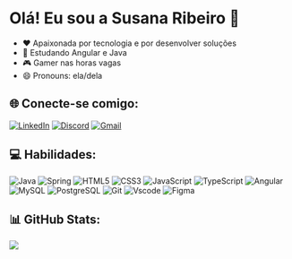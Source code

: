 # Olá! Eu sou a Susana Ribeiro 👋

- ❤️ Apaixonada por tecnologia e por desenvolver soluções
- 🚀 Estudando Angular e Java
- 🎮 Gamer nas horas vagas
- 😄 Pronouns: ela/dela

## 🌐 Conecte-se comigo:
[![LinkedIn](https://img.shields.io/badge/LinkedIn-0077B5?style=for-the-badge&logo=linkedin&logoColor=white)](https://www.linkedin.com/in/susana-do-nascimento-ribeiro)
[![Discord](https://img.shields.io/badge/Discord-7289DA?style=for-the-badge&logo=discord&logoColor=white)](https://discord.com/channels/@susananribeiro/)
[![Gmail](https://img.shields.io/badge/Gmail-333333?style=for-the-badge&logo=gmail&logoColor=red)](mailto:susanadonribeiro@gamil.com)

## 💻 Habilidades:
![Java](https://img.shields.io/badge/java-%23ED8B00.svg?style=for-the-badge&logo=openjdk&logoColor=white)
![Spring](https://img.shields.io/badge/spring-%236DB33F.svg?style=for-the-badge&logo=spring&logoColor=white)
![HTML5](https://img.shields.io/badge/HTML5-E34F26?style=for-the-badge&logo=html5&logoColor=white)
![CSS3](https://img.shields.io/badge/CSS3-1572B6?style=for-the-badge&logo=css3&logoColor=white)
![JavaScript](https://img.shields.io/badge/JavaScript-F7DF1E?style=for-the-badge&logo=javascript&logoColor=black)
![TypeScript](https://img.shields.io/badge/TypeScript-007ACC?style=for-the-badge&logo=typescript&logoColor=white)
![Angular](https://img.shields.io/badge/Angular-DD0031?style=for-the-badge&logo=angular&logoColor=white)
![MySQL](https://img.shields.io/badge/MySQL-00000F?style=for-the-badge&logo=mysql&logoColor=white)
![PostgreSQL](https://img.shields.io/badge/PostgreSQL-000?style=for-the-badge&logo=postgresql)
![Git](https://img.shields.io/badge/GIT-E44C30?style=for-the-badge&logo=git&logoColor=white)
![Vscode](https://img.shields.io/badge/Vscode-007ACC?style=for-the-badge&logo=visual-studio-code&logoColor=white)
![Figma](https://img.shields.io/badge/Figma-696969?style=for-the-badge&logo=figma&logoColor=figma)

## 📊 GitHub Stats:
![](https://github-readme-stats.vercel.app/api/top-langs/?username=SusananRibeiro&theme=swift&hide_border=false&include_all_commits=true&count_private=true&layout=compact)



